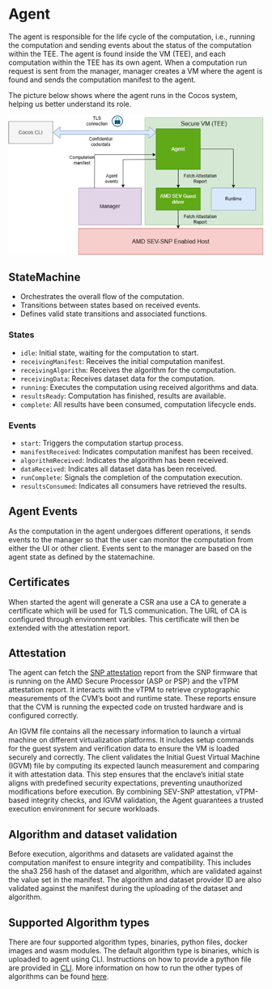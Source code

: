 # Agent

The agent is responsible for the life cycle of the computation, i.e., running the computation and sending events about the status of the computation within the TEE. The agent is found inside the VM (TEE), and each computation within the TEE has its own agent. When a computation run request is sent from the manager, manager creates a VM where the agent is found and sends the computation manifest to the agent.

The picture below shows where the agent runs in the Cocos system, helping us better understand its role.

![Agent](/img/agent.png)

## StateMachine

- Orchestrates the overall flow of the computation.
- Transitions between states based on received events.
- Defines valid state transitions and associated functions.

### States

- `idle`: Initial state, waiting for the computation to start.
- `receivingManifest`: Receives the initial computation manifest.
- `receivingAlgorithm`: Receives the algorithm for the computation.
- `receivingData`: Receives dataset data for the computation.
- `running`: Executes the computation using received algorithms and data.
- `resultsReady`: Computation has finished, results are available.
- `complete`: All results have been consumed, computation lifecycle ends.

### Events

- `start`: Triggers the computation startup process.
- `manifestReceived`: Indicates computation manifest has been received.
- `algorithmReceived`: Indicates the algorithm has been received.
- `dataReceived`: Indicates all dataset data has been received.
- `runComplete`: Signals the completion of the computation execution.
- `resultsConsumed`: Indicates all consumers have retrieved the results.

## Agent Events

As the computation in the agent undergoes different operations, it sends events to the manager so that the user can monitor the computation from either the UI or other client. Events sent to the manager are based on the agent state as defined by the statemachine.

## Certificates

When started the agent will generate a CSR ana use a CA to generate a certificate which will be used for TLS communication.
The URL of CA is configured through environment varibles.
This certificate will then be extended with the attestation report.

## Attestation

The agent can fetch the [SNP attestation](./attestation.md) report from the SNP firmware that is running on the AMD Secure Processor (ASP or PSP) and the vTPM attestation report. It interacts with the vTPM to retrieve cryptographic measurements of the CVM’s boot and runtime state. These reports ensure that the CVM is running the expected code on trusted hardware and is configured correctly.

An IGVM file contains all the necessary information to launch a virtual machine on different virtualization platforms. It includes setup commands for the guest system and verification data to ensure the VM is loaded securely and correctly. The client validates the Initial Guest Virtual Machine (IGVM) file by computing its expected launch measurement and comparing it with attestation data. This step ensures that the enclave’s initial state aligns with predefined security expectations, preventing unauthorized modifications before execution. By combining SEV-SNP attestation, vTPM-based integrity checks, and IGVM validation, the Agent guarantees a trusted execution environment for secure workloads.

## Algorithm and dataset validation

Before execution, algorithms and datasets are validated against the computation manifest to ensure integrity and compatibility. This includes the sha3 256 hash of the dataset and algorithm, which are validated against the value set in the manifest. The algorithm and dataset provider ID are also validated against the manifest during the uploading of the dataset and algorithm.

## Supported Algorithm types

There are four supported algorithm types, binaries, python files, docker images and wasm modules. The default algorithm type is binaries, which is uploaded to agent using CLI. Instructions on how to provide a python file are provided in [CLI](./cli.md). More information on how to run the other types of algorithms can be found [here](algorithms.md).
